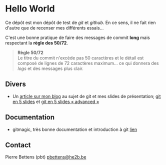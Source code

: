 # Hello World


Ce dépôt est mon dépôt de test de *git* et *github*. En ce sens, il ne fait rien d'autre que de recenser mes différents essais… 

C'est une bonne pratique de faire des messages de commit **long** mais
respectant la **règle des 50/72**.

> **Règle 50/72**  
> Le titre du commit n'excède pas 50 caractères et le détail est composé de
> lignes de 72 caractères maximum… ce qui donnera des *logs* et des messages
> plus clair.

## Divers

* Un [article sur mon blog][blog-git] au sujet de git et mes slides de
présentation; [git en 5 slides][pdf1] et [git en 5 slides « advanced »][pdf2]

## Documentation

* gitmagic, très bonne documentation et introduction à git
[lien](http://www-cs-students.stanford.edu/~blynn/gitmagic)


## Contact

Pierre Bettens (pbt) <pbettens@he2b.be>


[blog-git]: http://namok.be/blog/?post/2014/01/31/5slides-git
[pdf1]: http://namok.be/public/documents/5slides/in5slides-git.pdf
[pdf2]: http://namok.be/public/documents/5slides/in5slides-git-advanced.pdf
